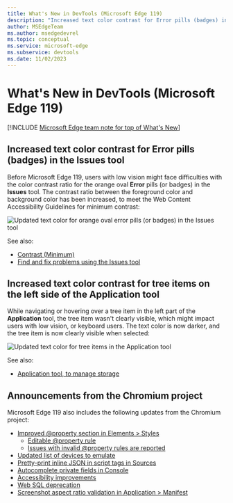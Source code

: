 ```yaml
---
title: What's New in DevTools (Microsoft Edge 119)
description: "Increased text color contrast for Error pills (badges) in the Issues tool. Increased text color contrast for tree items on the left side of the Application tool. And more."
author: MSEdgeTeam
ms.author: msedgedevrel
ms.topic: conceptual
ms.service: microsoft-edge
ms.subservice: devtools
ms.date: 11/02/2023
---
```

# What's New in DevTools (Microsoft Edge 119)

[!INCLUDE [Microsoft Edge team note for top of What's New](../../includes/edge-whats-new-note.md)]


<!-- ------------------------------ 
todo video
#### Video

What's New in DevTools 115-125:

[![Thumbnail image for the DevTools What's New in 115-125 video](./devtools-119-images/devtools-whatsnew-115-125.png)]
-->


<!-- ====================================================================== -->
## Increased text color contrast for Error pills (badges) in the Issues tool

Before Microsoft Edge 119, users with low vision might face difficulties with the color contrast ratio for the orange oval **Error** pills (or badges) in the **Issues** tool.  The contrast ratio between the foreground color and background color has been increased, to meet the Web Content Accessibility Guidelines for minimum contrast:

![Updated text color for orange oval error pills (or badges) in the Issues tool](./devtools-119-images/dark-text-color-on-pills.png)

See also:
* [Contrast (Minimum)](https://www.w3.org/WAI/WCAG21/Understanding/contrast-minimum.html)
* [Find and fix problems using the Issues tool](../../../issues/index.md)


<!-- ====================================================================== -->
## Increased text color contrast for tree items on the left side of the Application tool

While navigating or hovering over a tree item in the left part of the **Application** tool, the tree item wasn't clearly visible, which might impact users with low vision, or keyboard users.  The text color is now darker, and the tree item is now clearly visible when selected:

![Updated text color for tree items in the Application tool](./devtools-119-images/visible-tree-item-application-panel.png)

See also:
* [Application tool, to manage storage](../../../storage/application-tool.md)


<!-- ====================================================================== -->
## Announcements from the Chromium project

Microsoft Edge 119 also includes the following updates from the Chromium project:

* [Improved @property section in Elements > Styles](https://developer.chrome.com/blog/new-in-devtools-119#css)
   * [Editable @property rule](https://developer.chrome.com/blog/new-in-devtools-119#edit-property)
   * [Issues with invalid @property rules are reported](https://developer.chrome.com/blog/new-in-devtools-119#property-issues)
* [Updated list of devices to emulate](https://developer.chrome.com/blog/new-in-devtools-119#devices)
* [Pretty-print inline JSON in script tags in Sources](https://developer.chrome.com/blog/new-in-devtools-119#sources)
* [Autocomplete private fields in Console](https://developer.chrome.com/blog/new-in-devtools-119#autocomplete-console)
* [Accessibility improvements](https://developer.chrome.com/blog/new-in-devtools-119#accessibility)
* [Web SQL deprecation](https://developer.chrome.com/blog/new-in-devtools-119#web-sql)
* [Screenshot aspect ratio validation in Application > Manifest](https://developer.chrome.com/blog/new-in-devtools-119#manifest-aspect-ratio)


<!-- ====================================================================== -->
<!-- uncomment if content is copied from developer.chrome.com to this page -->

<!-- > [!NOTE]
> Portions of this page are modifications based on work created and [shared by Google](https://developers.google.com/terms/site-policies) and used according to terms described in the [Creative Commons Attribution 4.0 International License](https://creativecommons.org/licenses/by/4.0).
> The original page for announcements from the Chromium project is [What's New in DevTools (Chrome 119)](https://developer.chrome.com/blog/new-in-devtools-119) and is authored by [Sofia Emelianova](https://developers.google.com/web/resources/contributors) (Senior Technical Writer working on Chrome DevTools at Google). -->


<!-- ====================================================================== -->
<!-- uncomment if content is copied from developer.chrome.com to this page -->

<!-- [![Creative Commons License](../../../../media/cc-logo/88x31.png)](https://creativecommons.org/licenses/by/4.0)
This work is licensed under a [Creative Commons Attribution 4.0 International License](https://creativecommons.org/licenses/by/4.0). -->
